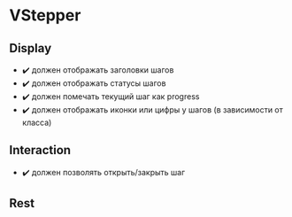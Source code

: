 # VStepper

## Display
- :heavy_check_mark: должен отображать заголовки шагов
- :heavy_check_mark: должен отображать статусы шагов
- :heavy_check_mark: должен помечать текущий шаг как progress
- :heavy_check_mark: должен отображать иконки или цифры у шагов (в зависимости от класса)

## Interaction
- :heavy_check_mark: должен позволять открыть/закрыть шаг

## Rest


